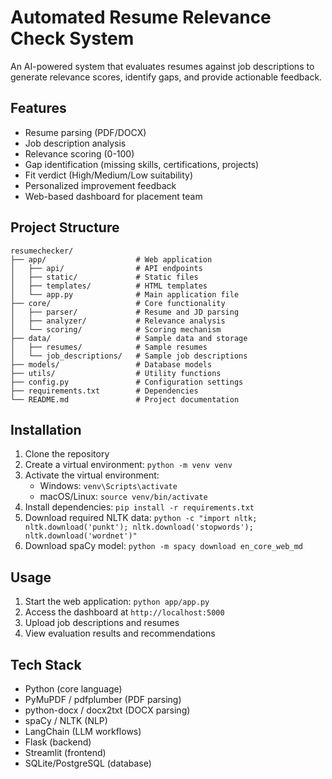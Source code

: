 # Automated Resume Relevance Check System

An AI-powered system that evaluates resumes against job descriptions to generate relevance scores, identify gaps, and provide actionable feedback.

## Features

- Resume parsing (PDF/DOCX)
- Job description analysis
- Relevance scoring (0-100)
- Gap identification (missing skills, certifications, projects)
- Fit verdict (High/Medium/Low suitability)
- Personalized improvement feedback
- Web-based dashboard for placement team

## Project Structure

```
resumechecker/
├── app/                    # Web application
│   ├── api/                # API endpoints
│   ├── static/             # Static files
│   ├── templates/          # HTML templates
│   └── app.py              # Main application file
├── core/                   # Core functionality
│   ├── parser/             # Resume and JD parsing
│   ├── analyzer/           # Relevance analysis
│   └── scoring/            # Scoring mechanism
├── data/                   # Sample data and storage
│   ├── resumes/            # Sample resumes
│   └── job_descriptions/   # Sample job descriptions
├── models/                 # Database models
├── utils/                  # Utility functions
├── config.py               # Configuration settings
├── requirements.txt        # Dependencies
└── README.md               # Project documentation
```

## Installation

1. Clone the repository
2. Create a virtual environment: `python -m venv venv`
3. Activate the virtual environment:
   - Windows: `venv\Scripts\activate`
   - macOS/Linux: `source venv/bin/activate`
4. Install dependencies: `pip install -r requirements.txt`
5. Download required NLTK data: `python -c "import nltk; nltk.download('punkt'); nltk.download('stopwords'); nltk.download('wordnet')"`
6. Download spaCy model: `python -m spacy download en_core_web_md`

## Usage

1. Start the web application: `python app/app.py`
2. Access the dashboard at `http://localhost:5000`
3. Upload job descriptions and resumes
4. View evaluation results and recommendations

## Tech Stack

- Python (core language)
- PyMuPDF / pdfplumber (PDF parsing)
- python-docx / docx2txt (DOCX parsing)
- spaCy / NLTK (NLP)
- LangChain (LLM workflows)
- Flask (backend)
- Streamlit (frontend)
- SQLite/PostgreSQL (database)